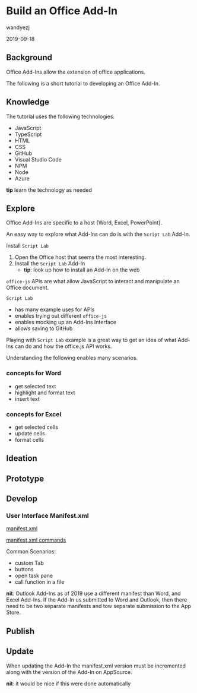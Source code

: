 # Build an Office Add-In

wandyezj

2019-09-18

## Background

Office Add-Ins allow the extension of office applications.

The following is a short tutorial to developing an Office Add-In.

## Knowledge

The tutorial uses the following technologies:

- JavaScript
- TypeScript
- HTML
- CSS
- GitHub
- Visual Studio Code
- NPM
- Node
- Azure

__tip__ learn the technology as needed

## Explore

Office Add-Ins are specific to a host {Word, Excel, PowerPoint}.

An easy way to explore what Add-Ins can do is with the `Script Lab` Add-In.

Install `Script Lab`

1. Open the Office host that seems the most interesting.
1. Install the `Script Lab` Add-In
    - __tip__: look up how to install an Add-In on the web

`office-js` APIs are what allow JavaScript to interact and manipulate an Office document.

`Script Lab`

- has many example uses for APIs
- enables trying out different `office-js`
- enables mocking up an Add-Ins Interface
- allows saving to GitHub

Playing with `Script Lab` example is a great way to get an idea of what Add-Ins can do and how the office.js API works.

Understanding the following enables many scenarios.

### concepts for Word

- get selected text
- highlight and format text
- insert text

### concepts for Excel

- get selected cells
- update cells
- format cells

## Ideation

## Prototype

## Develop

### User Interface Manifest.xml

[manifest.xml](https://docs.microsoft.com/en-us/office/dev/add-ins/develop/add-in-manifests?tabs=tabid-1)

[manifest.xml commands](https://docs.microsoft.com/en-us/office/dev/add-ins/develop/create-addin-commands)

Common Scenarios:

- custom Tab
- buttons
- open task pane
- call function in a file

__nit__: Outlook Add-Ins as of 2019 use a different manifest than Word, and Excel Add-Ins. If the Add-In us submitted to Word and Outlook, then there need to be two separate manifests and tow separate submission to the App Store.

## Publish

## Update

When updating the Add-In the manifest.xml version must be incremented along with the version of the Add-In on AppSource.

__nit__: it would be nice if this were done automatically 
